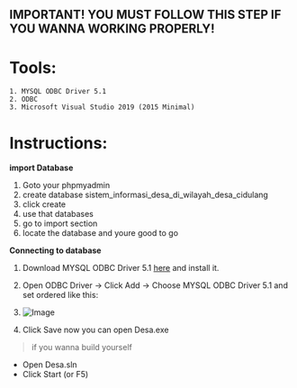 ## IMPORTANT! YOU MUST FOLLOW THIS STEP IF YOU WANNA WORKING PROPERLY!

# Tools:
    1. MYSQL ODBC Driver 5.1
    2. ODBC
    3. Microsoft Visual Studio 2019 (2015 Minimal)

# Instructions:
**import Database**
1. Goto your phpmyadmin
2. create database sistem_informasi_desa_di_wilayah_desa_cidulang
3. click create
4. use that databases
5. go to import section
6. locate the database and youre good to go

**Connecting to database**
1. Download MYSQL ODBC Driver 5.1 [here](https://dev.mysql.com/downloads/connector/odbc/) and install it.
2. Open ODBC Driver -> Click Add -> Choose MYSQL ODBC Driver 5.1 and set ordered like this:
3. 
     ![Image](https://i.imgur.com/93yc3e5.png)
    
3. Click Save
now you can open Desa.exe
> if you wanna build yourself

- Open Desa.sln
- Click Start (or F5)

